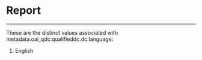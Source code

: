 # Report
---
These are the distinct values associated with metadata.oai_qdc:qualifieddc.dc:language:

1. English
